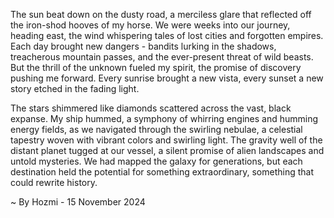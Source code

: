 
The sun beat down on the dusty road, a merciless glare that reflected off the iron-shod hooves of my horse. We were weeks into our journey, heading east, the wind whispering tales of lost cities and forgotten empires. Each day brought new dangers - bandits lurking in the shadows, treacherous mountain passes, and the ever-present threat of wild beasts. But the thrill of the unknown fueled my spirit, the promise of discovery pushing me forward. Every sunrise brought a new vista, every sunset a new story etched in the fading light.  

The stars shimmered like diamonds scattered across the vast, black expanse. My ship hummed, a symphony of whirring engines and humming energy fields, as we navigated through the swirling nebulae, a celestial tapestry woven with vibrant colors and swirling light. The gravity well of the distant planet tugged at our vessel, a silent promise of alien landscapes and untold mysteries. We had mapped the galaxy for generations, but each destination held the potential for something extraordinary, something that could rewrite history. 

~ By Hozmi - 15 November 2024
